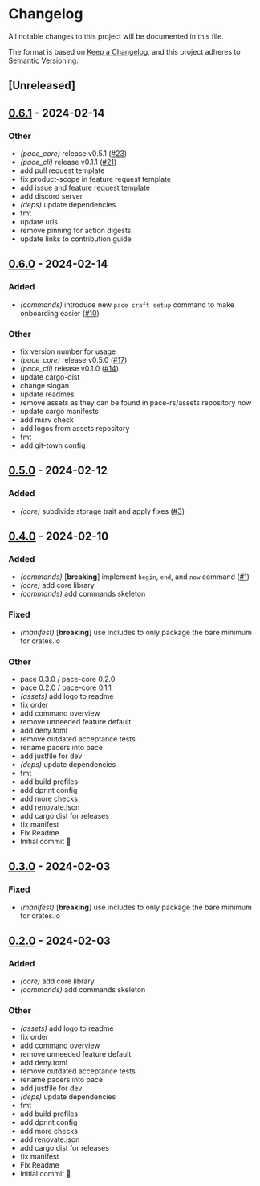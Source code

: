 # Changelog

All notable changes to this project will be documented in this file.

The format is based on [Keep a Changelog](https://keepachangelog.com/en/1.0.0/),
and this project adheres to
[Semantic Versioning](https://semver.org/spec/v2.0.0.html).

## [Unreleased]

## [0.6.1](https://github.com/pace-rs/pace/compare/pace-rs-v0.6.0...pace-rs-v0.6.1) - 2024-02-14

### Other

- *(pace_core)* release v0.5.1 ([#23](https://github.com/pace-rs/pace/pull/23))
- *(pace_cli)* release v0.1.1 ([#21](https://github.com/pace-rs/pace/pull/21))
- add pull request template
- fix product-scope in feature request template
- add issue and feature request template
- add discord server
- *(deps)* update dependencies
- fmt
- update urls
- remove pinning for action digests
- update links to contribution guide

## [0.6.0](https://github.com/pace-rs/pace/compare/pace-rs-v0.5.0...pace-rs-v0.6.0) - 2024-02-14

### Added

- *(commands)* introduce new `pace craft setup` command to make onboarding
  easier ([#10](https://github.com/pace-rs/pace/pull/10))

### Other

- fix version number for usage
- *(pace_core)* release v0.5.0 ([#17](https://github.com/pace-rs/pace/pull/17))
- *(pace_cli)* release v0.1.0 ([#14](https://github.com/pace-rs/pace/pull/14))
- update cargo-dist
- change slogan
- update readmes
- remove assets as they can be found in pace-rs/assets repository now
- update cargo manifests
- add msrv check
- add logos from assets repository
- fmt
- add git-town config

## [0.5.0](https://github.com/pace-rs/pace/compare/pace-rs-v0.4.0...pace-rs-v0.5.0) - 2024-02-12

### Added

- *(core)* subdivide storage trait and apply fixes
  ([#3](https://github.com/pace-rs/pace/pull/3))

## [0.4.0](https://github.com/pace-rs/pace/compare/pace-rs-v0.3.0...pace-rs-v0.4.0) - 2024-02-10

### Added

- *(commands)* [**breaking**] implement `begin`, `end`, and `now` command
  ([#1](https://github.com/pace-rs/pace/pull/1))
- *(core)* add core library
- *(commands)* add commands skeleton

### Fixed

- *(manifest)* [**breaking**] use includes to only package the bare minimum for
  crates.io

### Other

- pace 0.3.0 / pace-core 0.2.0
- pace 0.2.0 / pace-core 0.1.1
- *(assets)* add logo to readme
- fix order
- add command overview
- remove unneeded feature default
- add deny.toml
- remove outdated acceptance tests
- rename pacers into pace
- add justfile for dev
- *(deps)* update dependencies
- fmt
- add build profiles
- add dprint config
- add more checks
- add renovate.json
- add cargo dist for releases
- fix manifest
- Fix Readme
- Initial commit :rocket:

## [0.3.0](https://github.com/pace-rs/pace/compare/pace-rs-v0.2.0...pace-rs-v0.3.0) - 2024-02-03

### Fixed

- *(manifest)* [**breaking**] use includes to only package the bare minimum for
  crates.io

## [0.2.0](https://github.com/pace-rs/pace/compare/pace-rs-v0.1.0...pace-rs-v0.2.0) - 2024-02-03

### Added

- *(core)* add core library
- *(commands)* add commands skeleton

### Other

- *(assets)* add logo to readme
- fix order
- add command overview
- remove unneeded feature default
- add deny.toml
- remove outdated acceptance tests
- rename pacers into pace
- add justfile for dev
- *(deps)* update dependencies
- fmt
- add build profiles
- add dprint config
- add more checks
- add renovate.json
- add cargo dist for releases
- fix manifest
- Fix Readme
- Initial commit :rocket:
